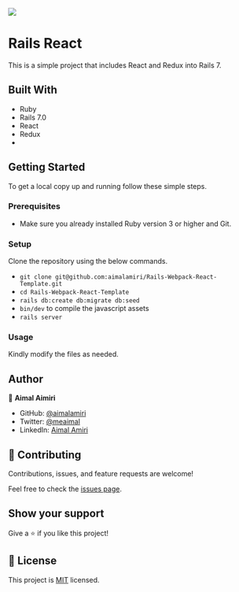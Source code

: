 ![](https://img.shields.io/badge/Microverse-blueviolet)

# Rails React

This is a simple project that includes React and Redux into Rails 7.

## Built With

- Ruby
- Rails 7.0
- React
- Redux
- 
## Getting Started

To get a local copy up and running follow these simple steps.

### Prerequisites

- Make sure you already installed Ruby version 3 or higher and Git. 

### Setup

Clone the repository using the below commands.

- `git clone git@github.com:aimalamiri/Rails-Webpack-React-Template.git `
- `cd Rails-Webpack-React-Template`
- `rails db:create db:migrate db:seed`
- `bin/dev` to compile the javascript assets
- `rails server`

### Usage

Kindly modify the files as needed.

## Author

👤 **Aimal Aimiri**

- GitHub: [@aimalamiri](https://github.com/aimalamiri)
- Twitter: [@meaimal](https://twitter.com/meaimal)
- LinkedIn: [Aimal Amiri](https://linkedin.com/in/aimal-amiri)

## 🤝 Contributing

Contributions, issues, and feature requests are welcome!

Feel free to check the [issues page](https://github.com/aimalamiri/Rails-Webpack-React-Template/issues).

## Show your support

Give a ⭐️ if you like this project!

## 📝 License

This project is [MIT](./MIT.md) licensed.

